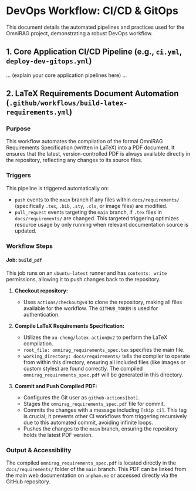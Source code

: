 # DevOps Workflow: CI/CD & GitOps

This document details the automated pipelines and practices used for the OmniRAG project, demonstrating a robust DevOps workflow.

## 1. Core Application CI/CD Pipeline (e.g., `ci.yml`, `deploy-dev-gitops.yml`)

... (explain your core application pipelines here) ...

## 2. LaTeX Requirements Document Automation (`.github/workflows/build-latex-requirements.yml`)

### Purpose
This workflow automates the compilation of the formal OmniRAG Requirements Specification (written in LaTeX) into a PDF document. It ensures that the latest, version-controlled PDF is always available directly in the repository, reflecting any changes to its source files.

### Triggers
This pipeline is triggered automatically on:
* `push` events to the `main` branch if any files within `docs/requirements/` (specifically `.tex`, `.bib`, `.sty`, `.cls`, or image files) are modified.
* `pull_request` events targeting the `main` branch, if `.tex` files in `docs/requirements/` are changed.
This targeted triggering optimizes resource usage by only running when relevant documentation source is updated.

### Workflow Steps

#### Job: `build_pdf`
This job runs on an `ubuntu-latest` runner and has `contents: write` permissions, allowing it to push changes back to the repository.

1.  **Checkout repository:**
    * Uses `actions/checkout@v4` to clone the repository, making all files available for the workflow. The `GITHUB_TOKEN` is used for authentication.

2.  **Compile LaTeX Requirements Specification:**
    * Utilizes the `xu-cheng/latex-action@v2` to perform the LaTeX compilation.
    * `root_file: omnirag_requirements_spec.tex` specifies the main file.
    * `working_directory: docs/requirements/` tells the compiler to operate from within this directory, ensuring all included files (like images or custom styles) are found correctly. The compiled `omnirag_requirements_spec.pdf` will be generated in this directory.

3.  **Commit and Push Compiled PDF:**
    * Configures the Git user as `github-actions[bot]`.
    * Stages the `omnirag_requirements_spec.pdf` file for commit.
    * Commits the changes with a message including `[skip ci]`. This tag is crucial; it prevents other CI workflows from triggering recursively due to this automated commit, avoiding infinite loops.
    * Pushes the changes to the `main` branch, ensuring the repository holds the latest PDF version.

### Output & Accessibility
The compiled `omnirag_requirements_spec.pdf` is located directly in the `docs/requirements/` folder of the `main` branch. This PDF can be linked from the main web documentation on `anpham.me` or accessed directly via the GitHub repository.
